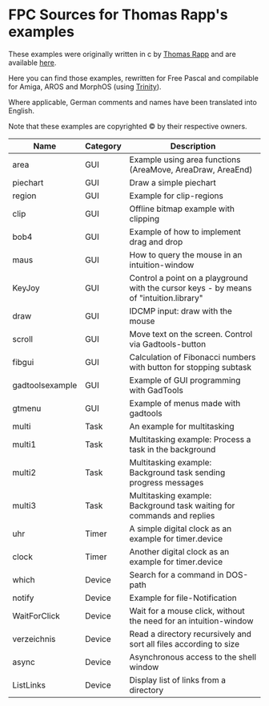 
FPC Sources for Thomas Rapp's examples
======================================

These examples were originally written in c by [Thomas Rapp](http://thomas-rapp.homepage.t-online.de) and are available [here](http://thomas-rapp.homepage.t-online.de/examples/index.html).

Here you can find those examples, rewritten for Free Pascal and compilable
for Amiga, AROS and MorphOS (using [Trinity](https://github.com/magorium/fpc-triforce/tree/master/Base/Trinity)).

Where applicable, German comments and names have been translated into English.

Note that these examples are copyrighted :copyright: by their respective owners.


| Name                | Category     | Description                                                                            |
| ------------------- | ------------ | -------------------------------------------------------------------------------------- |
| area                | GUI          | Example using area functions (AreaMove, AreaDraw, AreaEnd)                             |
| piechart            | GUI          | Draw a simple piechart                                                                 |
| region              | GUI          | Example for clip-regions                                                               |
| clip                | GUI          | Offline bitmap example with clipping                                                   |
| bob4                | GUI          | Example of how to implement drag and drop                                              |
| maus                | GUI          | How to query the mouse in an intuition-window                                          |
| KeyJoy              | GUI          | Control a point on a playground with the cursor keys - by means of "intuition.library" |
| draw                | GUI          | IDCMP input: draw with the mouse                                                       |
| scroll              | GUI          | Move text on the screen. Control via Gadtools-button                                   |
| fibgui              | GUI          | Calculation of Fibonacci numbers with button for stopping subtask                      |
| gadtoolsexample     | GUI          | Example of GUI programming with GadTools                                               |
| gtmenu              | GUI          | Example of menus made with gadtools                                                    |
| multi               | Task         | An example for multitasking                                                            |
| multi1              | Task         | Multitasking example: Process a task in the background                                 |
| multi2              | Task         | Multitasking example: Background task sending progress messages                        |
| multi3              | Task         | Multitasking example: Background task waiting for commands and replies                 |
| uhr                 | Timer        | A simple digital clock as an example for timer.device                                  |
| clock               | Timer        | Another digital clock as an example for timer.device                                   |
| which               | Device       | Search for a command in DOS-path                                                       |
| notify              | Device       | Example for file-Notification                                                          |
| WaitForClick        | Device       | Wait for a mouse click, without the need for an intuition-window                       |
| verzeichnis         | Device       | Read a directory recursively and sort all files according to size                      |
| async               | Device       | Asynchronous access to the shell window                                                |
| ListLinks           | Device       | Display list of links from a directory                                                 |
